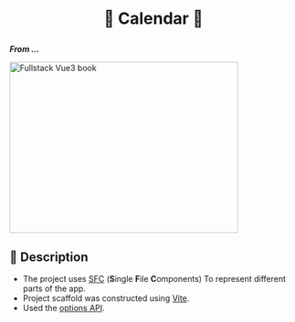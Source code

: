 # <p align="center">:calendar: Calendar :calendar:</p>

<p><strong><em>From ...</strong></em></p>

<img src="https://madewithnetworkfra.fra1.digitaloceanspaces.com/spatie-space-production/1747/fullstack-vue-guide.jpg" alt="Fullstack Vue3 book" style="width: 400px; height: 300px; display: block">

## :star2: Description

- The project uses [SFC](https://vuejs.org/guide/scaling-up/sfc.html) (<strong>S</strong>ingle <strong>F</strong>ile <strong>C</strong>omponents) To represent different parts of the app.
- Project scaffold was constructed using [Vite](vitjs.dev).
- Used the [options API](https://vuejs.org/guide/introduction.html#api-styles).
